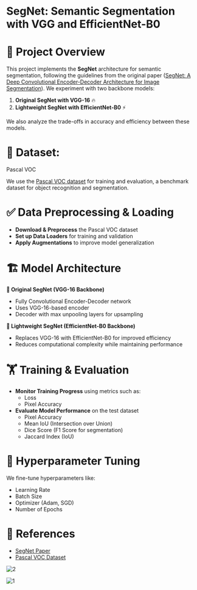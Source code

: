 # ﻿**SegNet: Semantic Segmentation with VGG and EfficientNet-B0**

# **🚀 Project Overview**

This project implements the **SegNet** architecture for semantic segmentation, following the guidelines from the original paper ([SegNet: A Deep Convolutional Encoder-Decoder Architecture for Image Segmentation](https://arxiv.org/pdf/1511.00561.pdf)). We experiment with two backbone models:

1. **Original SegNet with VGG-16** 🔥
1. **Lightweight SegNet with EfficientNet-B0** ⚡

We also analyze the trade-offs in accuracy and efficiency between these models.

# **📂 Dataset:**
Pascal VOC

We use the [Pascal VOC dataset](http://host.robots.ox.ac.uk/pascal/VOC/) for training and evaluation, a benchmark dataset for object recognition and segmentation.

# **✅ Data Preprocessing & Loading**

- **Download & Preprocess** the Pascal VOC dataset
- **Set up Data Loaders** for training and validation
- **Apply Augmentations** to improve model generalization

# **🏗️ Model Architecture**

**🔹 Original SegNet (VGG-16 Backbone)**

- Fully Convolutional Encoder-Decoder network
- Uses VGG-16-based encoder
- Decoder with max unpooling layers for upsampling

**🔹 Lightweight SegNet (EfficientNet-B0 Backbone)**

- Replaces VGG-16 with EfficientNet-B0 for improved efficiency
- Reduces computational complexity while maintaining performance

# **🏋️ Training & Evaluation**

- **Monitor Training Progress** using metrics such as:
  - Loss
  - Pixel Accuracy
- **Evaluate Model Performance** on the test dataset
  - Pixel Accuracy
  - Mean IoU (Intersection over Union)
  - Dice Score (F1 Score for segmentation)
  - Jaccard Index (IoU)

# **🔧 Hyperparameter Tuning**

We fine-tune hyperparameters like:

- Learning Rate
- Batch Size
- Optimizer (Adam, SGD)
- Number of Epochs

# **📜 References**

- [SegNet Paper](https://arxiv.org/pdf/1511.00561.pdf)
- [Pascal VOC Dataset](http://host.robots.ox.ac.uk/pascal/VOC/)

  
![2](https://github.com/user-attachments/assets/0ae6c60d-e89c-4487-9172-563ac7f51b36)

![1](https://github.com/user-attachments/assets/3bd391ba-6aef-45cf-9a71-53ac16593a1d)

